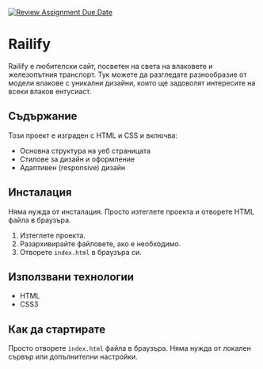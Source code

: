 [![Review Assignment Due Date](https://classroom.github.com/assets/deadline-readme-button-22041afd0340ce965d47ae6ef1cefeee28c7c493a6346c4f15d667ab976d596c.svg)](https://classroom.github.com/a/cxxOiUOi)

# Railify

Railify е любителски сайт, посветен на света на влаковете и железопътния транспорт. Тук можете да разгледате разнообразие от модели влакове с уникални дизайни, които ще задоволят интересите на всеки влаков ентусиаст.

## Съдържание

Този проект е изграден с HTML и CSS и включва:

- Основна структура на уеб страницата
- Стилове за дизайн и оформление
- Адаптивен (responsive) дизайн

## Инсталация

Няма нужда от инсталация. Просто изтеглете проекта и отворете HTML файла в браузъра.

1. Изтеглете проекта.
2. Разархивирайте файловете, ако е необходимо.
3. Отворете `index.html` в браузъра си.

## Използвани технологии

- HTML
- CSS3

## Как да стартирате

Просто отворете `index.html` файла в браузъра. Няма нужда от локален сървър или допълнителни настройки.